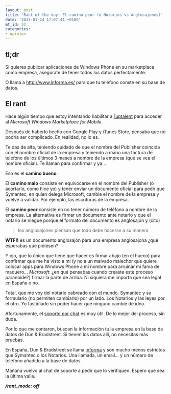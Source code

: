 ```yaml
---
layout: post
title: 'Rant of the day: El camino peor (o Notarios vs Anglosajones)'
date: '2013-01-24 17:07:41 +0100'
mt_id: 52
categories:
- opinion
---
```

## tl;dr
Si quieres publicar aplicaciones de Windows Phone en su marketplace como empresa, asegúrate de tener todos los datos perfectamente.

O llama a http://www.informa.es/ para que tu teléfono conste en su base de datos.

## El rant


Hace algún tiempo que estoy intentando habilitar a [1uptalent](http://1uptalent.com) para acceder al *Microsoft Windows Marketplace for Mobile*.

Después de haberlo hecho con Google Play y iTunes Store, pensaba que no podrí­a ser complicado. En realidad, no lo es.

Te das de alta, teniendo cuidado de que el nombre del Publisher coincida con el nombre oficial de la empresa y teniendo a mano una factura de teléfono de los últimos 3 meses a nombre de la empresa (que se vea el nombre oficial). Te llaman para confirmar y ya...

Eso es el **camino bueno**.

El **camino malo** consiste en equivocarse en el nombre del Publisher (o acortarlo, como hice yo) y tener enviar un documento oficial para pedir que Symantec, en quien delega Microsoft, cambie el nombre de la empresa y vuelve a validar. Por ejemplo, las escrituras de la empresa.

El **camino peor** consiste en no tener número de teléfono a nombre de la empresa. La alternativa es firmar un documento ante notario y que el notario se niegue porque el formato del documento es anglosajón y (cito) 

 > los anglosajones piensan que todo debe hacerse a su manera

**WTF!!** es un documento anglosajón para una empresa anglosajona ¿qué esperabas que pidiesen?

Y ojo, que lo único que tiene que hacer es firmar abajo (en el hueco) para confirmar que me ha visto a mi (y no a un malvado malechor que quiere colocar apps para Windows Phone a mi nombre para arruinar mi fama de maquero... *Microsoft*: ¿en qué pensabas cuando creaste este proceso paranoide?) firmar la parte de arriba. Ni siquiera me importa que sea legal en España o no.

Total, que me voy del notario cabreado con el mundo. Symantec y su formulario (no permiten cambiarlo) por un lado. Los Notarios y las leyes por el otro. Yo fastidiado sin poder hacer que ninguno cambie de idea.

Afortunamente, el [soporte por chat](http://go.symantec.com/microsoft-chat-support) es muy útil. De lo mejor del proceso, sin duda.

Por lo que me contaron, buscan la información tu la empresa en la base de datos de Dun & Bradstreet. Si tienen los datos allí­, no necesitas más pruebas.

En España, Dun & Bradstreet se llama [informa](http://www.informa.es/) y son mucho menos estrictos que Symantec o los Notarios. Una llamada, un email... y un número de teléfono añadido a la base de datos.

Mañana vuelvo al chat de soporte a pedir que lo verifiquen. Espero que sea la última valla.

***/rant_mode: off***
